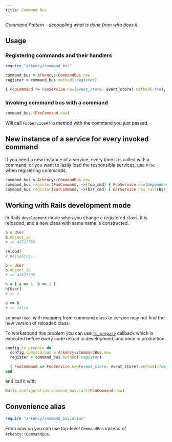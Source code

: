 ```yaml
---
title: Command Bus
---
```


_Command Pattern - decoupling what is done from who does it._

## Usage

### Registering commands and their handlers

```ruby
require "arkency/command_bus"

command_bus = Arkency::CommandBus.new
register = command_bus.method(:register)

{ FooCommand => FooService.new(event_store: event_store).method(:foo), BarCommand => BarService.new }.map(&register)
```

### Invoking command bus with a command

```ruby
command_bus.(FooCommand.new)
```

Will call `FooService#foo` method with the command you just passed.

## New instance of a service for every invoked command

If you need a new instance of a service, every time it is called with a command, or you want to lazily load the responsible services, use `Proc` when registering commands.

```ruby
command_bus = Arkency::CommandBus.new
command_bus.register(FooCommand, ->(foo_cmd) { FooService.new(dependency: dep).foo(foo_cmd) })
command_bus.register(BarCommand, ->(bar_cmd) { BarService.new.call(bar_cmd) })
```

## Working with Rails development mode

In Rails `development` mode when you change a registered class, it is reloaded, and a new class with same name is constructed.

```ruby
a = User
a.object_id
# => 40737760

reload!
# Reloading...

b = User
b.object_id
# => 48425300

h = { a => 1, b => 2 }
h[User]
# => 2

a == b
# => false
```

so your `Hash` with mapping from command class to service may not find the new version of reloaded class.

To workaround this problem you can use [`to_prepare`](http://api.rubyonrails.org/classes/Rails/Railtie/Configuration.html#method-i-to_prepare) callback which is executed before every code reload in development, and once in production.

```ruby
config.to_prepare do
  config.command_bus = Arkency::CommandBus.new
  register = command_bus.method(:register)

  { FooCommand => FooService.new(event_store: event_store).method(:foo), BarCommand => BarService.new }.map(&register)
end
```

and call it with

```ruby
Rails.configuration.command_bus.call(FooCommand.new)
```

## Convenience alias

```ruby
require "arkency/command_bus/alias"
```

From now on you can use top-level `CommandBus` instead of `Arkency::CommandBus`.
